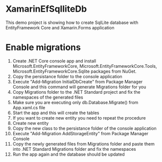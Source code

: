 # XamarinEfSqlliteDb
This demo project is showing how to create SqlLite database with EntityFramework Core and Xamarin.Forms application

# Enable migrations
1. Create .NET Core console app and install Microsoft.EntityFrameworkCore, Microsoft.EntityFrameworkCore.Tools, Microsoft.EntityFrameworkCore.Sqlite packages from NuGet.
2. Copy the persistance folder to the console application
3. Execute "Add-Migration InitialDbCreate" from Package Manager Console and this command will generate Migrations folder for you
4. Copy Migrations folder to the .NET Standard project and fix the namespaces of the generated files
5. Make sure you are executing only db.Database.Migrate() from App.xaml.cs file 
6. Start the app and this will create the tables
7. If you want to create new entity you need to repeat the procedure
8. Create new entity
9. Copy the new class to the persistance folder of the console application
10. Execute "Add-Migration AddStorageEntity" from Package Manager Console 
11. Copy the newly generated files from Migrations folder and paste them into .NET Standard Migrations folder and fix the namespaces
12. Run the app again and the database should be updated
